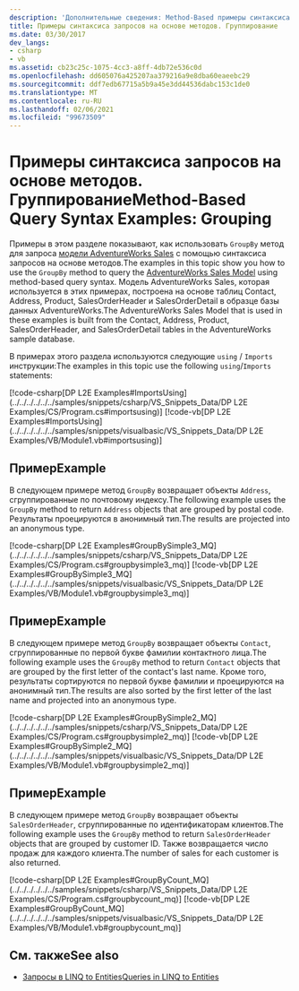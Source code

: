 ```yaml
---
description: 'Дополнительные сведения: Method-Based примеры синтаксиса запросов: группирование'
title: Примеры синтаксиса запросов на основе методов. Группирование
ms.date: 03/30/2017
dev_langs:
- csharp
- vb
ms.assetid: cb23c25c-1075-4cc3-a8ff-4db72e536c0d
ms.openlocfilehash: dd605076a425207aa379216a9e8dba60eaeebc29
ms.sourcegitcommit: ddf7edb67715a5b9a45e3dd44536dabc153c1de0
ms.translationtype: MT
ms.contentlocale: ru-RU
ms.lasthandoff: 02/06/2021
ms.locfileid: "99673509"
---
```

# <a name="method-based-query-syntax-examples-grouping"></a><span data-ttu-id="d7967-103">Примеры синтаксиса запросов на основе методов. Группирование</span><span class="sxs-lookup"><span data-stu-id="d7967-103">Method-Based Query Syntax Examples: Grouping</span></span>

<span data-ttu-id="d7967-104">Примеры в этом разделе показывают, как использовать `GroupBy` метод для запроса [модели AdventureWorks Sales](https://github.com/Microsoft/sql-server-samples/releases/tag/adventureworks) с помощью синтаксиса запросов на основе методов.</span><span class="sxs-lookup"><span data-stu-id="d7967-104">The examples in this topic show you how to use the `GroupBy` method to query the [AdventureWorks Sales Model](https://github.com/Microsoft/sql-server-samples/releases/tag/adventureworks) using method-based query syntax.</span></span> <span data-ttu-id="d7967-105">Модель AdventureWorks Sales, которая используется в этих примерах, построена на основе таблиц Contact, Address, Product, SalesOrderHeader и SalesOrderDetail в образце базы данных AdventureWorks.</span><span class="sxs-lookup"><span data-stu-id="d7967-105">The AdventureWorks Sales Model that is used in these examples is built from the Contact, Address, Product, SalesOrderHeader, and SalesOrderDetail tables in the AdventureWorks sample database.</span></span>  
  
 <span data-ttu-id="d7967-106">В примерах этого раздела используются следующие `using` / `Imports` инструкции:</span><span class="sxs-lookup"><span data-stu-id="d7967-106">The examples in this topic use the following `using`/`Imports` statements:</span></span>  
  
 [!code-csharp[DP L2E Examples#ImportsUsing](../../../../../../samples/snippets/csharp/VS_Snippets_Data/DP L2E Examples/CS/Program.cs#importsusing)]
 [!code-vb[DP L2E Examples#ImportsUsing](../../../../../../samples/snippets/visualbasic/VS_Snippets_Data/DP L2E Examples/VB/Module1.vb#importsusing)]  
  
## <a name="example"></a><span data-ttu-id="d7967-107">Пример</span><span class="sxs-lookup"><span data-stu-id="d7967-107">Example</span></span>  

 <span data-ttu-id="d7967-108">В следующем примере метод `GroupBy` возвращает объекты `Address`, сгруппированные по почтовому индексу.</span><span class="sxs-lookup"><span data-stu-id="d7967-108">The following example uses the `GroupBy` method to return `Address` objects that are grouped by postal code.</span></span> <span data-ttu-id="d7967-109">Результаты проецируются в анонимный тип.</span><span class="sxs-lookup"><span data-stu-id="d7967-109">The results are projected into an anonymous type.</span></span>  
  
 [!code-csharp[DP L2E Examples#GroupBySimple3_MQ](../../../../../../samples/snippets/csharp/VS_Snippets_Data/DP L2E Examples/CS/Program.cs#groupbysimple3_mq)]
 [!code-vb[DP L2E Examples#GroupBySimple3_MQ](../../../../../../samples/snippets/visualbasic/VS_Snippets_Data/DP L2E Examples/VB/Module1.vb#groupbysimple3_mq)]  
  
## <a name="example"></a><span data-ttu-id="d7967-110">Пример</span><span class="sxs-lookup"><span data-stu-id="d7967-110">Example</span></span>  

 <span data-ttu-id="d7967-111">В следующем примере метод `GroupBy` возвращает объекты `Contact`, сгруппированные по первой букве фамилии контактного лица.</span><span class="sxs-lookup"><span data-stu-id="d7967-111">The following example uses the `GroupBy` method to return `Contact` objects that are grouped by the first letter of the contact's last name.</span></span> <span data-ttu-id="d7967-112">Кроме того, результаты сортируются по первой букве фамилии и проецируются на анонимный тип.</span><span class="sxs-lookup"><span data-stu-id="d7967-112">The results are also sorted by the first letter of the last name and projected into an anonymous type.</span></span>  
  
 [!code-csharp[DP L2E Examples#GroupBySimple2_MQ](../../../../../../samples/snippets/csharp/VS_Snippets_Data/DP L2E Examples/CS/Program.cs#groupbysimple2_mq)]
 [!code-vb[DP L2E Examples#GroupBySimple2_MQ](../../../../../../samples/snippets/visualbasic/VS_Snippets_Data/DP L2E Examples/VB/Module1.vb#groupbysimple2_mq)]  
  
## <a name="example"></a><span data-ttu-id="d7967-113">Пример</span><span class="sxs-lookup"><span data-stu-id="d7967-113">Example</span></span>  

 <span data-ttu-id="d7967-114">В следующем примере метод `GroupBy` возвращает объекты `SalesOrderHeader`, сгруппированные по идентификаторам клиентов.</span><span class="sxs-lookup"><span data-stu-id="d7967-114">The following example uses the `GroupBy` method to return `SalesOrderHeader` objects that are grouped by customer ID.</span></span> <span data-ttu-id="d7967-115">Также возвращается число продаж для каждого клиента.</span><span class="sxs-lookup"><span data-stu-id="d7967-115">The number of sales for each customer is also returned.</span></span>  
  
 [!code-csharp[DP L2E Examples#GroupByCount_MQ](../../../../../../samples/snippets/csharp/VS_Snippets_Data/DP L2E Examples/CS/Program.cs#groupbycount_mq)]
 [!code-vb[DP L2E Examples#GroupByCount_MQ](../../../../../../samples/snippets/visualbasic/VS_Snippets_Data/DP L2E Examples/VB/Module1.vb#groupbycount_mq)]  
  
## <a name="see-also"></a><span data-ttu-id="d7967-116">См. также</span><span class="sxs-lookup"><span data-stu-id="d7967-116">See also</span></span>

- [<span data-ttu-id="d7967-117">Запросы в LINQ to Entities</span><span class="sxs-lookup"><span data-stu-id="d7967-117">Queries in LINQ to Entities</span></span>](queries-in-linq-to-entities.md)
